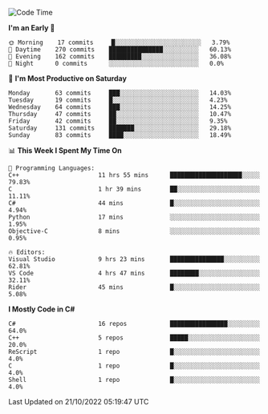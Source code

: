<!--START_SECTION:waka-->
![Code Time](http://img.shields.io/badge/Code%20Time-870%20hrs%2022%20mins-blue)

**I'm an Early 🐤** 

```text
🌞 Morning    17 commits     █░░░░░░░░░░░░░░░░░░░░░░░░   3.79% 
🌆 Daytime    270 commits    ███████████████░░░░░░░░░░   60.13% 
🌃 Evening    162 commits    █████████░░░░░░░░░░░░░░░░   36.08% 
🌙 Night      0 commits      ░░░░░░░░░░░░░░░░░░░░░░░░░   0.0%

```
📅 **I'm Most Productive on Saturday** 

```text
Monday       63 commits     ███░░░░░░░░░░░░░░░░░░░░░░   14.03% 
Tuesday      19 commits     █░░░░░░░░░░░░░░░░░░░░░░░░   4.23% 
Wednesday    64 commits     ███░░░░░░░░░░░░░░░░░░░░░░   14.25% 
Thursday     47 commits     ██░░░░░░░░░░░░░░░░░░░░░░░   10.47% 
Friday       42 commits     ██░░░░░░░░░░░░░░░░░░░░░░░   9.35% 
Saturday     131 commits    ███████░░░░░░░░░░░░░░░░░░   29.18% 
Sunday       83 commits     ████░░░░░░░░░░░░░░░░░░░░░   18.49%

```


📊 **This Week I Spent My Time On** 

```text
💬 Programming Languages: 
C++                      11 hrs 55 mins      ████████████████████░░░░░   79.83% 
C                        1 hr 39 mins        ██░░░░░░░░░░░░░░░░░░░░░░░   11.11% 
C#                       44 mins             █░░░░░░░░░░░░░░░░░░░░░░░░   4.94% 
Python                   17 mins             ░░░░░░░░░░░░░░░░░░░░░░░░░   1.95% 
Objective-C              8 mins              ░░░░░░░░░░░░░░░░░░░░░░░░░   0.95%

🔥 Editors: 
Visual Studio            9 hrs 23 mins       ███████████████░░░░░░░░░░   62.81% 
VS Code                  4 hrs 47 mins       ████████░░░░░░░░░░░░░░░░░   32.11% 
Rider                    45 mins             █░░░░░░░░░░░░░░░░░░░░░░░░   5.08%

```

**I Mostly Code in C#** 

```text
C#                       16 repos            ████████████████░░░░░░░░░   64.0% 
C++                      5 repos             █████░░░░░░░░░░░░░░░░░░░░   20.0% 
ReScript                 1 repo              █░░░░░░░░░░░░░░░░░░░░░░░░   4.0% 
C                        1 repo              █░░░░░░░░░░░░░░░░░░░░░░░░   4.0% 
Shell                    1 repo              █░░░░░░░░░░░░░░░░░░░░░░░░   4.0%

```



 Last Updated on 21/10/2022 05:19:47 UTC
<!--END_SECTION:waka-->
